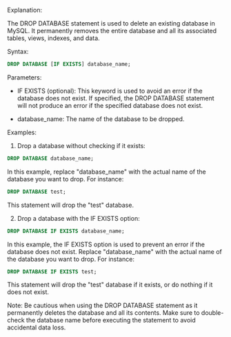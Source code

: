 Explanation:

The DROP DATABASE statement is used to delete an existing database in MySQL. It permanently removes the entire database and all its associated tables, views, indexes, and data.

Syntax:

```sql
DROP DATABASE [IF EXISTS] database_name;
```

Parameters:

- IF EXISTS (optional): This keyword is used to avoid an error if the database does not exist. If specified, the DROP DATABASE statement will not produce an error if the specified database does not exist.

- database_name: The name of the database to be dropped.

Examples:

1. Drop a database without checking if it exists:

```sql
DROP DATABASE database_name;
```

In this example, replace "database_name" with the actual name of the database you want to drop. For instance:

```sql
DROP DATABASE test;
```

This statement will drop the "test" database.

2. Drop a database with the IF EXISTS option:

```sql
DROP DATABASE IF EXISTS database_name;
```

In this example, the IF EXISTS option is used to prevent an error if the database does not exist. Replace "database_name" with the actual name of the database you want to drop. For instance:

```sql
DROP DATABASE IF EXISTS test;
```

This statement will drop the "test" database if it exists, or do nothing if it does not exist.

Note: Be cautious when using the DROP DATABASE statement as it permanently deletes the database and all its contents. Make sure to double-check the database name before executing the statement to avoid accidental data loss.
